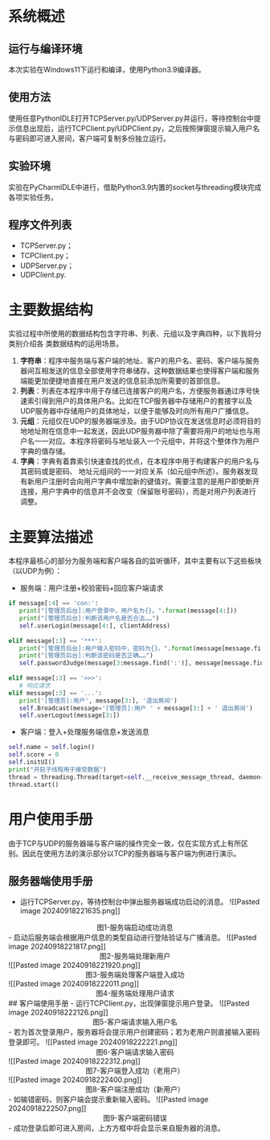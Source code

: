 # 系统概述
## 运行与编译环境 
本次实验在Windows11下运行和编译，使用Python3.9编译器。
## 使用方法
使用任意PythonIDLE打开TCPServer.py/UDPServer.py并运行，等待控制台中提示信息出现后，运行TCPClient.py/UDPClient.py，之后按照弹窗提示输入用户名与密码即可进入房间，客户端可复制多份独立运行。
## 实验环境
实验在PyCharmIDLE中进行，借助Python3.9内置的socket与threading模块完成各项实验任务。
## 程序文件列表
- TCPServer.py；
- TCPClient.py；
- UDPServer.py；
- UDPClient.py.
# 主要数据结构
实验过程中所使用的数据结构包含字符串、列表、元组以及字典四种，以下我将分类别介绍各 类数据结构的运用场景。
1. **字符串**：程序中服务端与客户端的地址、客户的用户名、密码、客户端与服务器间互相发送的信息全部使用字符串储存。这种数据结果也使得客户端和服务端能更加便捷地直接在用户发送的信息前添加所需要的首部信息。
2. **列表**：列表在本程序中用于存储已连接客户的用户名，方便服务器通过序号快速索引得到用户的具体用户名。比如在TCP服务器中存储用户的套接字以及UDP服务器中存储用户的具体地址，以便于能够及时向所有用户广播信息。
3. **元组**：元组仅在UDP的服务器端涉及。由于UDP协议在发送信息时必须将目的地地址附在信息中一起发送，因此UDP服务器中除了需要将用户的地址也与用户名一一对应。本程序将密码与地址装入一个元组中，并将这个整体作为用户字典的值存储。
4. **字典**：字典有着靠索引快速查找的优点，在本程序中用于构建客户的用户名与其密码或是密码、 地址元组间的一一对应关系（如元组中所述）。服务器发现有新用户注册时会向用户字典中增加新的键值对。需要注意的是用户即使断开连接，用户字典中的信息并不会改变（保留账号密码），而是对用户列表进行调整。
# 主要算法描述
本程序最核心的部分为服务端和客户端各自的监听循环，其中主要有以下这些板块（以UDP为例）：
- 服务端：用户注册+校验密码+回应客户端请求
```Python
if message[:4] == 'con:':  
   print("[管理员后台]:用户登录中，用户名为{}。".format(message[4:]))  
   print("[管理员后台]:判断该用户名是否合法……")  
   self.userLogin(message[4:], clientAddress)  
  
elif message[:3] == '***':  
   print("[管理员后台]:用户输入密码中，密码为{}。".format(message[message.find(':') + 1:]))  
   print("[管理员后台]:判断该密码是否正确……")  
   self.passwordJudge(message[3:message.find(':')], message[message.find(':') + 1:], clientAddress)  
  
elif message[:3] == '>>>':  
   # 响应请求  
elif message[:3] == '...':  
   print('[管理员]:用户', message[3:], '退出房间')  
   self.Broadcast(message='[管理员]:用户 ' + message[3:] + ' 退出房间')  
   self.userLogout(message[3:])
```
- 客户端：登入+处理服务端信息+发送消息
```Python
self.name = self.login()  
self.score = 0  
self.initUI()  
print("开启子线程用于接受数据")  
thread = threading.Thread(target=self.__receive_message_thread, daemon=True)  
thread.start()
```
# 用户使用手册
由于TCP与UDP的服务器端与客户端的操作完全一致，仅在实现方式上有所区别。因此在使用方法的演示部分以TCP的服务器端与客户端为例进行演示。
## 服务器端使用手册
- 运行TCPServer.py，等待控制台中弹出服务器端成功启动的消息。
![[Pasted image 20240918221635.png]]
<center>图1-服务端启动成功消息</center>
- 启动后服务端会根据用户信息的类型自动进行登陆验证与广播消息。
![[Pasted image 20240918221817.png]]
<center>图2-服务端处理新用户</center>
![[Pasted image 20240918221920.png]]
<center>图3-服务端处理客户端登入成功</center>
![[Pasted image 20240918222011.png]]
<center>图4-服务端处理用户请求</center>
## 客户端使用手册
- 运行TCPClient.py，出现弹窗提示用户登录。
![[Pasted image 20240918222126.png]]
<center>图5-客户端请求输入用户名</center>
- 若为首次登录用户，服务器将会提示用户创建密码；若为老用户则直接输入密码登录即可。
![[Pasted image 20240918222221.png]]
<center>图6-客户端请求输入密码</center>
![[Pasted image 20240918222312.png]]
<center>图7-客户端登入成功（老用户）</center>
![[Pasted image 20240918222400.png]]
<center>图8-客户端注册成功（新用户）</center>
- 如输错密码，则客户端会提示重新输入密码。
 ![[Pasted image 20240918222507.png]]
 <center>图9-客户端密码错误</center>
 - 成功登录后即可进入房间，上方方框中将会显示来自服务器的消息。